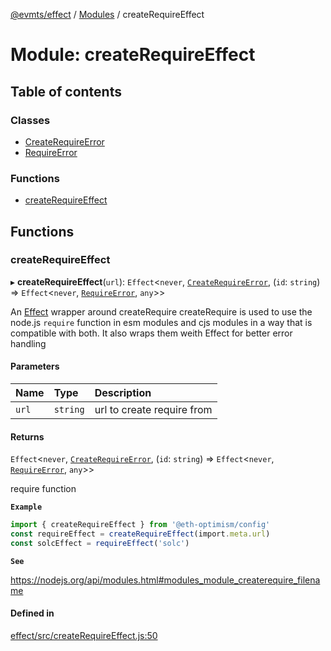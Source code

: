 [@evmts/effect](../README.md) / [Modules](../modules.md) / createRequireEffect

# Module: createRequireEffect

## Table of contents

### Classes

- [CreateRequireError](../classes/createRequireEffect.CreateRequireError.md)
- [RequireError](../classes/createRequireEffect.RequireError.md)

### Functions

- [createRequireEffect](createRequireEffect.md#createrequireeffect)

## Functions

### createRequireEffect

▸ **createRequireEffect**(`url`): `Effect`<`never`, [`CreateRequireError`](../classes/createRequireEffect.CreateRequireError.md), (`id`: `string`) => `Effect`<`never`, [`RequireError`](../classes/createRequireEffect.RequireError.md), `any`\>\>

An [Effect](https://www.effect.website/docs/introduction) wrapper around createRequire
createRequire is used to use the node.js `require` function in esm modules and cjs modules
in a way that is compatible with both. It also wraps them weith Effect for better error handling

#### Parameters

| Name | Type | Description |
| :------ | :------ | :------ |
| `url` | `string` | url to create require from |

#### Returns

`Effect`<`never`, [`CreateRequireError`](../classes/createRequireEffect.CreateRequireError.md), (`id`: `string`) => `Effect`<`never`, [`RequireError`](../classes/createRequireEffect.RequireError.md), `any`\>\>

require function

**`Example`**

```typescript
import { createRequireEffect } from '@eth-optimism/config'
const requireEffect = createRequireEffect(import.meta.url)
const solcEffect = requireEffect('solc')
```

**`See`**

https://nodejs.org/api/modules.html#modules_module_createrequire_filename

#### Defined in

[effect/src/createRequireEffect.js:50](https://github.com/evmts/evmts-monorepo/blob/main/effect/src/createRequireEffect.js#L50)
